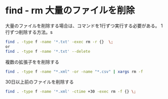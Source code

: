 # find - rm 大量のファイルを削除

大量のファイルを削除する場合は、コマンドを1行ずつ実行する必要がある。
1行ずつ削除する方法。s
```bash
find . -type f -name '*.txt' -exec rm -r {}  \;
or
find . -type f -name '*.txt' --delete
```

複数の拡張子をを削除する

```bash
find . -type f -name "*.xml" -or -name "*.csv" | xargs rm -f
```

30日以上前のファイルを削除する 
```bash
find . -type f -name '*.xml' -ctime +30 -exec rm -f {} \;
```
